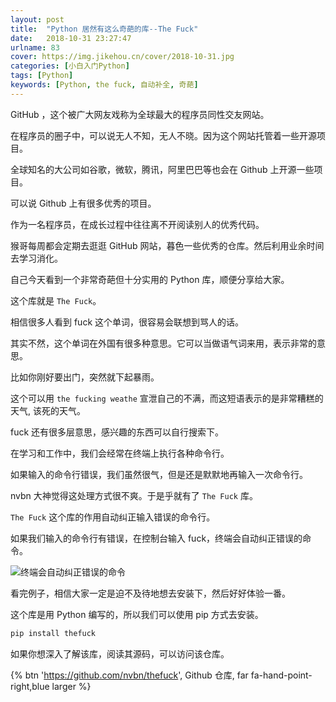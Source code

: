 ```yaml
---
layout: post
title:  "Python 居然有这么奇葩的库--The Fuck"
date:   2018-10-31 23:27:47
urlname: 83
cover: https://img.jikehou.cn/cover/2018-10-31.jpg
categories: [小白入门Python]
tags: [Python]
keywords: [Python, the fuck, 自动补全, 奇葩]
---
```

GitHub ，这个被广大网友戏称为全球最大的程序员同性交友网站。

在程序员的圈子中，可以说无人不知，无人不晓。因为这个网站托管着一些开源项目。

全球知名的大公司如谷歌，微软，腾讯，阿里巴巴等也会在 Github 上开源一些项目。

可以说 Github 上有很多优秀的项目。

作为一名程序员，在成长过程中往往离不开阅读别人的优秀代码。

猴哥每周都会定期去逛逛 GitHub 网站，暮色一些优秀的仓库。然后利用业余时间去学习消化。

自己今天看到一个非常奇葩但十分实用的 Python 库，顺便分享给大家。

这个库就是 `The Fuck`。
<!-- more -->
相信很多人看到 fuck 这个单词，很容易会联想到骂人的话。

其实不然，这个单词在外国有很多种意思。它可以当做语气词来用，表示非常的意思。

比如你刚好要出门，突然就下起暴雨。

这个可以用 `the fucking weathe` 宣泄自己的不满，而这短语表示的是非常糟糕的天气, 该死的天气。

fuck 还有很多层意思，感兴趣的东西可以自行搜索下。

在学习和工作中，我们会经常在终端上执行各种命令行。

如果输入的命令行错误，我们虽然很气，但是还是默默地再输入一次命令行。

nvbn 大神觉得这处理方式很不爽。于是乎就有了 `The Fuck` 库。

`The Fuck` 这个库的作用自动纠正输入错误的命令行。

如果我们输入的命令行有错误，在控制台输入 fuck，终端会自动纠正错误的命令。

![终端会自动纠正错误的命令](https://img.jikehou.cn/img/20181031_1.gif)

看完例子，相信大家一定是迫不及待地想去安装下，然后好好体验一番。

这个库是用 Python 编写的，所以我们可以使用 pip 方式去安装。

```Python
pip install thefuck
```

如果你想深入了解该库，阅读其源码，可以访问该仓库。

{% btn 'https://github.com/nvbn/thefuck', Github 仓库, far fa-hand-point-right,blue larger %}
